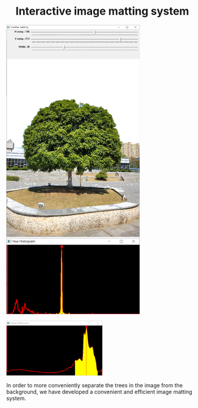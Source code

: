  <h1> <center> Interactive image matting system </center> </h1>

<img src="figures/mainUI.png" alt="walk.gif" width="350"/> <img src="figures/Hue.png" alt="attack.gif" width="350"/> <br>





 <img src="figures/value.png" alt="图片2描述" style="width: 50%;">

        


 In order to more conveniently separate the trees in the image from the background, we have developed a convenient and efficient image matting system.
